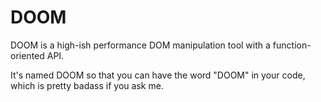 # DOOM

DOOM is a high-ish performance DOM manipulation tool with a function-oriented API.

It's named DOOM so that you can have the word "DOOM" in your code, which is pretty badass if you ask me.
